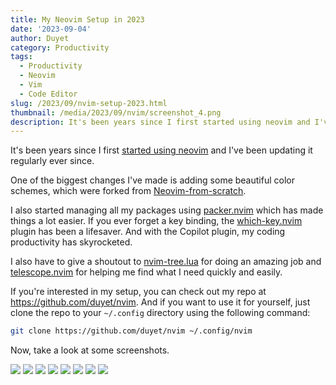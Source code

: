 ```yaml
---
title: My Neovim Setup in 2023
date: '2023-09-04'
author: Duyet
category: Productivity
tags:
  - Productivity
  - Neovim
  - Vim
  - Code Editor
slug: /2023/09/nvim-setup-2023.html
thumbnail: /media/2023/09/nvim/screenshot_4.png
description: It's been years since I first started using neovim and I've been updating it regularly ever since.
---
```


It's been years since I first [started using neovim](https://blog.duyet.net/2021/06/neovim.html) and I've been updating it regularly ever since. 

One of the biggest changes I've made is adding some beautiful color schemes, which were forked from [Neovim-from-scratch](https://github.com/LunarVim/Neovim-from-scratch).

I also started managing all my packages using [packer.nvim](https://github.com/wbthomason/packer.nvim) which has made things a lot easier. If you ever forget a key binding, the [which-key.nvim](https://github.com/folke/which-key.nvim) plugin has been a lifesaver. And with the Copilot plugin, my coding productivity has skyrocketed. 

I also have to give a shoutout to [nvim-tree.lua](https://github.com/nvim-tree/nvim-tree.lua) for doing an amazing job and [telescope.nvim](https://github.com/nvim-telescope/telescope.nvim) for helping me find what I need quickly and easily. 

If you're interested in my setup, you can check out my repo at https://github.com/duyet/nvim. And if you want to use it for yourself, just clone the repo to your `~/.config` directory using the following command: 

```bash
git clone https://github.com/duyet/nvim ~/.config/nvim 
```

Now, take a look at some screenshots.

![](/media/2023/09/nvim/screenshot_1.png)
![](/media/2023/09/nvim/screenshot_2.png)
![](/media/2023/09/nvim/screenshot_3.png)
![](/media/2023/09/nvim/screenshot_4.png)
![](/media/2023/09/nvim/screenshot_5.png)
![](/media/2023/09/nvim/screenshot_6.png)
![](/media/2023/09/nvim/screenshot_7.png)
![](/media/2023/09/nvim/screenshot_8.png)
